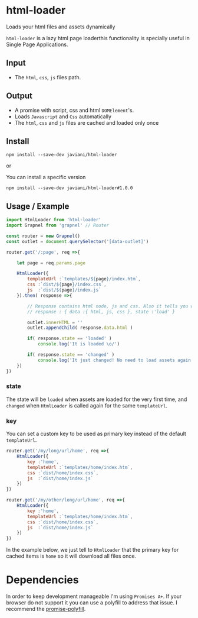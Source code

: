 # html-loader
Loads your html files and assets dynamically

`html-loader` is a lazy html page loaderthis functionality is specially useful in Single Page Applications.

## Input
- The `html`, `css`, `js` files path.

## Output
- A promise with script, css and html `DOMElement`'s.
- Loads `Javascript` and `Css` automatically
- The `html`, `css` and `js` files are cached and loaded only once

## Install
`npm install --save-dev javiani/html-loader`

or

You can install a specific version

`npm install --save-dev javiani/html-loader#1.0.0`

## Usage / Example

```js
import HtmlLoader from 'html-loader'
import Grapnel from 'grapnel' // Router

const router = new Grapnel()
const outlet = document.querySelector('[data-outlet]')

router.get('/:page', req =>{

    let page = req.params.page

    HtmlLoader({
        templateUrl :`templates/${page}/index.htm`,
        css :`dist/${page}/index.css`,
        js  :`dist/${page}/index.js`
    }).then( response =>{

        // Response contains html node, js and css. Also it tells you whenever the content is being loaded or if it just changed
        // response : { data :{ html, js, css }, state :'load' }

        outlet.innerHTML = ''
        outlet.appendChild( response.data.html )

        if( response.state == 'loaded' )
            console.log('It is loaded \o/')

        if( response.state == 'changed' )
            console.log('It just changed! No need to load assets again...')
    })
})
```

### state
The state will be `loaded` when assets are loaded for the very first time, and `changed` when `HtmlLoader` is called again for the same `templateUrl`.

### key
You can set a custom key to be used as primary key instead of the default `templateUrl`.

```js
router.get('/my/long/url/home', req =>{
    HtmlLoader({
        key :'home',
        templateUrl :`templates/home/index.htm`,
        css :`dist/home/index.css`,
        js  :`dist/home/index.js`
    })
})

router.get('/my/other/long/url/home', req =>{
    HtmlLoader({
        key :'home',
        templateUrl :`templates/home/index.htm`,
        css :`dist/home/index.css`,
        js  :`dist/home/index.js`
    })
})

```

In the example below, we just tell to `HtmlLoader` that the primary key for cached items is `home` so it will download all files once.

# Dependencies
In order to keep development manageable I'm using `Promises A+`. If your browser do not support it you can use a polyfill to address that issue.
I recommend the [promise-polyfill](https://github.com/taylorhakes/promise-polyfill).
